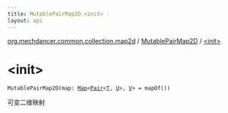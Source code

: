 ```yaml
---
title: MutablePairMap2D.<init> - 
layout: api
---
```


<div class='api-docs-breadcrumbs'><a href="../index.html">org.mechdancer.common.collection.map2d</a> / <a href="index.html">MutablePairMap2D</a> / <a href="./-init-.html">&lt;init&gt;</a></div>

# &lt;init&gt;

<div class="signature"><code><span class="identifier">MutablePairMap2D</span><span class="symbol">(</span><span class="parameterName" id="org.mechdancer.common.collection.map2d.MutablePairMap2D$<init>(kotlin.collections.Map((kotlin.Pair((org.mechdancer.common.collection.map2d.MutablePairMap2D.T, org.mechdancer.common.collection.map2d.MutablePairMap2D.U)), org.mechdancer.common.collection.map2d.MutablePairMap2D.V)))/map">map</span><span class="symbol">:</span>&nbsp;<a href="https://kotlinlang.org/api/latest/jvm/stdlib/kotlin.collections/-map/index.html"><span class="identifier">Map</span></a><span class="symbol">&lt;</span><a href="https://kotlinlang.org/api/latest/jvm/stdlib/kotlin/-pair/index.html"><span class="identifier">Pair</span></a><span class="symbol">&lt;</span><a href="index.html#T"><span class="identifier">T</span></a><span class="symbol">,</span>&nbsp;<a href="index.html#U"><span class="identifier">U</span></a><span class="symbol">&gt;</span><span class="symbol">,</span>&nbsp;<a href="index.html#V"><span class="identifier">V</span></a><span class="symbol">&gt;</span>&nbsp;<span class="symbol">=</span>&nbsp;mapOf()<span class="symbol">)</span></code></div>

可变二维映射

